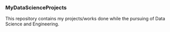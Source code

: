 ### MyDataScienceProjects
This repository contains my projects/works done while the pursuing of Data Science and Engineering.
